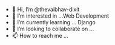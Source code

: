 - 👋 Hi, I’m @thevaibhav-dixit
- 👀 I’m interested in ...Web Development
- 🌱 I’m currently learning ... Django 
- 💞️ I’m looking to collaborate on ...
- 📫 How to reach me ...

<!---
thevaibhav-dixit/thevaibhav-dixit is a ✨ special ✨ repository because its `README.md` (this file) appears on your GitHub profile.
You can click the Preview link to take a look at your changes.
--->
